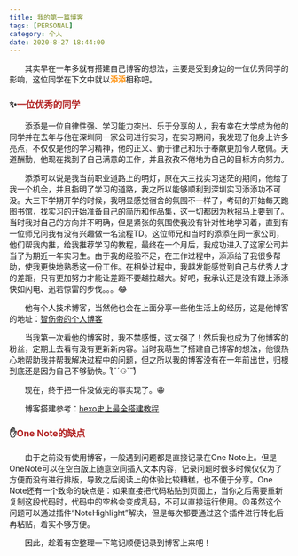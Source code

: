 ```yaml
---
title: 我的第一篇博客
tags: [PERSONAL]
category: 个人
date: 2020-8-27 18:44:00
---
```


&emsp;&emsp;其实早在一年多就有搭建自己博客的想法，主要是受到身边的一位优秀同学的影响，这位同学在下文中就以<font color=Darkorange><b>添添</b></font>相称吧。

### ✨<font color=FireBrick>一位优秀的同学</font>

&emsp;&emsp;添添是一位自律性强、学习能力突出、乐于分享的人，我有幸在大学成为他的同学并在去年与他在深圳同一家公司进行实习，在实习期间，我发现了他身上许多亮点，不仅仅是他的学习精神，他的正义、勤于律己和乐于奉献更加令人敬佩。天道酬勤，他现在找到了自己满意的工作，并且孜孜不倦地为自己的目标方向努力。

&emsp;&emsp;添添可以说是我当前职业道路上的明灯，原在大三找实习迷茫的期间，他给了我一个机会，并且指明了学习的道路，我之所以能够顺利到深圳实习添添功不可没。大三下学期开学的时候，我明显感觉宿舍的氛围不一样了，考研的开始每天跑图书馆，找实习的开始准备自己的简历和作品集，这一切都因为秋招马上要到了。当时我对自己的方向并不明确，但是紧张的氛围使我没有针对性地学习着，直到有一位师兄问我有没有兴趣做一名流程TD。这位师兄和当时的添添在同一家公司，他们帮我内推，给我推荐学习的教程，最终在一个月后，我成功进入了这家公司并当了为期近一年实习生。由于我的经验不足，在工作过程中，添添给了我很多帮助，使我更快地熟悉这一份工作。在相处过程中，我越发能感觉到自己与优秀人才的差距，只有更加努力才能让差距不要越拉越大。好吧，我承认还是没有跟上添添快如闪电、迅若惊雷的步伐。。。😂

&emsp;&emsp;他有个人技术博客，当然他也会在上面分享一些他生活上的经历，这是他博客的地址：[智伤帝的个人博客](https://blog.l0v0.com/)

&emsp;&emsp;当我第一次看他的博客时，我不禁感慨，这太强了！然后我也成为了他博客的粉丝，定期上去看有没有更新新内容。当时我萌生了搭建自己博客的想法，他很热心地帮助我并帮我解决过程中的问题，但之所以我的博客没有在一年前出世，归根到底还是因为自己不够勤快。(͒˶´⚇`˵)͒

&emsp;&emsp;现在，终于把一件没做完的事实现了。😀

&emsp;&emsp;博客搭建参考：[hexo史上最全搭建教程](https://blog.csdn.net/sinat_37781304/article/details/82729029)

### ✋</span><font color=FireBrick>One Note的缺点</font>
&emsp;&emsp;由于之前没有使用博客，一般遇到问题都是直接记录在One Note上。但是OneNote可以在空白版上随意空间插入文本内容，记录问题时很多时候仅仅为了方便而没有进行排版，导致之后阅读上的体验比较糟糕，也不便于分享。One Note还有一个致命的缺点是：如果直接把代码粘贴到页面上，当你之后需要重新复制这段代码时，代码中的空格会变成乱码，不可以直接运行使用。😠虽然这个问题可以通过插件“NoteHighlight”解决，但是每次都要通过这个插件进行转化后再粘贴，着实不够方便。

&emsp;&emsp;因此，趁着有空整理一下笔记顺便记录到博客上来吧！
